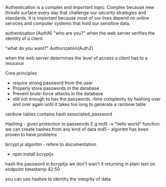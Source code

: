 Authentication is a complex and important topic. Complex because new threats surface every day that challenge our security strategies and standards. It is important because most of our lives depend on online services and computer systems that hold our sensitive data.

authentication (AuthN) "who are you?"
when the web server verifies the identity of a client.


"what do you want?"
Authorization(AuthZ)

when the web server determines the level of access a client has to a resource


Core principles

- require strong password from the user
- Properly store passwords in the database
- Prevent brute-force attacks in the database
- still not enough to has the passwords
-time complexity by hashing over and over again until it takes too long to generate a rainbow table

rainbow tables
contains hash associated_password

 Hashing - gives protection to passwords
E.g md5 -s "hello world" function
we can create hashes from any kind of data
md5 - algoritm  has been proven to have problems


bcrypt.js algoritm - refere to documentation
 - npm install bcryptjs  

hash the password in bcryptjs we don't wan't it returning in plain text on endpoint
timestamp 42:50               

you can use hashes to identity the integrity of data
